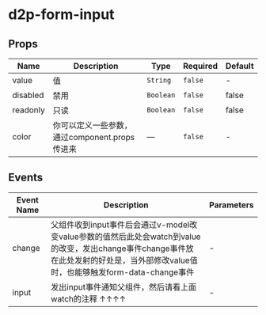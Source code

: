 # d2p-form-input

## Props

<!-- @vuese:d2p-form-input:props:start -->
|Name|Description|Type|Required|Default|
|---|---|---|---|---|
|value|值|`String`|`false`|-|
|disabled|禁用|`Boolean`|`false`|false|
|readonly|只读|`Boolean`|`false`|false|
|color|你可以定义一些参数，通过component.props传进来|—|`false`|-|

<!-- @vuese:d2p-form-input:props:end -->


## Events

<!-- @vuese:d2p-form-input:events:start -->
|Event Name|Description|Parameters|
|---|---|---|
|change|父组件收到input事件后会通过v-model改变value参数的值然后此处会watch到value的改变，发出change事件change事件放在此处发射的好处是，当外部修改value值时，也能够触发form-data-change事件|-|
|input|发出input事件通知父组件，然后请看上面watch的注释 ↑↑↑↑|-|

<!-- @vuese:d2p-form-input:events:end -->


